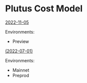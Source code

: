 # Plutus Cost Model
[2022-11-05](resources/plutus-costmodels-secp256k1-enabled.json)

Environments:

* Preview


[(2022-07-01)](resources/plutus-costmodels-secp256k1-3.json)

Environments:

* Mainnet
* Preprod

